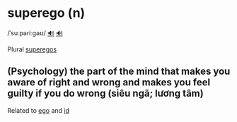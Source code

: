 # superego (n)

/ˈsuːpəriːɡəʊ/  [🔊](https://www.oxfordlearnersdictionaries.com/media/english/uk_pron/s/sup/super/superego__gb_3.mp3) [🔊](https://www.oxfordlearnersdictionaries.com/media/english/us_pron/s/sup/super/superego__us_2.mp3)

Plural [superegos]()

## (Psychology) the part of the mind that makes you aware of right and wrong and makes you feel guilty if you do wrong (siêu ngã; lương tâm)

Related to [ego](../e/ego-n.md#psychology-the-part-of-the-mind-that-is-responsible-for-your-sense-of-who-you-are-bản-ngã-cái-tôi) and [id](../i/id-n.md#psychology-the-part-of-the-unconscious-mind-where-many-of-a-persons-basic-needs-feelings-and-desires-are-supposed-to-exist-là-một-phần-trong-vô-thức-được-cho-là-nơi-tồn-tại-của-các-nhu-cầu-cảm-giác-và-mong-muốn-cơ-bản-của-một-người)
